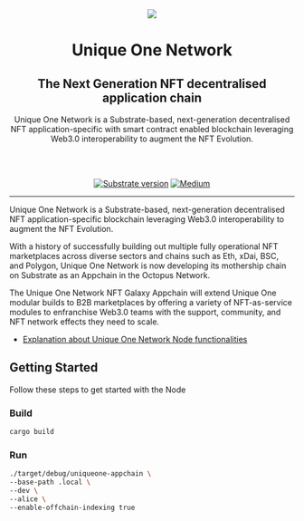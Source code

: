 <div align="center">
<img src="https://files.unique.one/images/unet.png">
</div>

<div align="Center">
<h1>Unique One Network</h1>
<h2>The Next Generation NFT decentralised application chain</h2>

Unique One Network is a Substrate-based, next-generation decentralised NFT application-specific with smart contract enabled blockchain leveraging Web3.0 interoperability to augment the NFT Evolution.

<br>
<br>

[![Substrate version](https://img.shields.io/badge/Substrate-4.0.0-brightgreen?logo=Parity%20Substrate)](https://substrate.dev/)
[![Medium](https://img.shields.io/badge/Medium-UniqueOneNetwork-brightgreen?logo=medium)](https://medium.com/@uniqueone)

</div>

---

Unique One Network is a Substrate-based, next-generation decentralised NFT application-specific blockchain leveraging Web3.0 interoperability to augment the NFT Evolution.

With a history of successfully building out multiple fully operational NFT marketplaces across diverse sectors and chains such as Eth, xDai, BSC, and Polygon, Unique One Network is now developing its mothership chain on Substrate as an Appchain in the Octopus Network.

The Unique One Network NFT Galaxy Appchain will extend Unique One modular builds to B2B marketplaces by offering a variety of NFT-as-service modules to enfranchise Web3.0 teams with the support, community, and NFT network effects they need to scale.

- [Explanation about Unique One Network Node functionalities](./docs/functions.md)

## Getting Started

Follow these steps to get started with the Node

### Build

```bash
cargo build
```

### Run

```bash
./target/debug/uniqueone-appchain \
--base-path .local \
--dev \
--alice \
--enable-offchain-indexing true
```